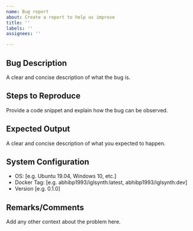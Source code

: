 ```yaml
---
name: Bug report
about: Create a report to help us improve
title: ''
labels: ''
assignees: ''

---
```


## Bug Description
A clear and concise description of what the bug is.


## Steps to Reproduce
Provide a code snippet and explain how the bug can be observed.


## Expected Output
A clear and concise description of what you expected to happen.


## System Configuration
 - OS: [e.g. Ubuntu 19.04, Windows 10, etc.]
 - Docker Tag: [e.g. abhibp1993/iglsynth:latest, abhibp1993/iglsynth:dev]
 - Version [e.g. 0.1.0]

## Remarks/Comments
Add any other context about the problem here.
